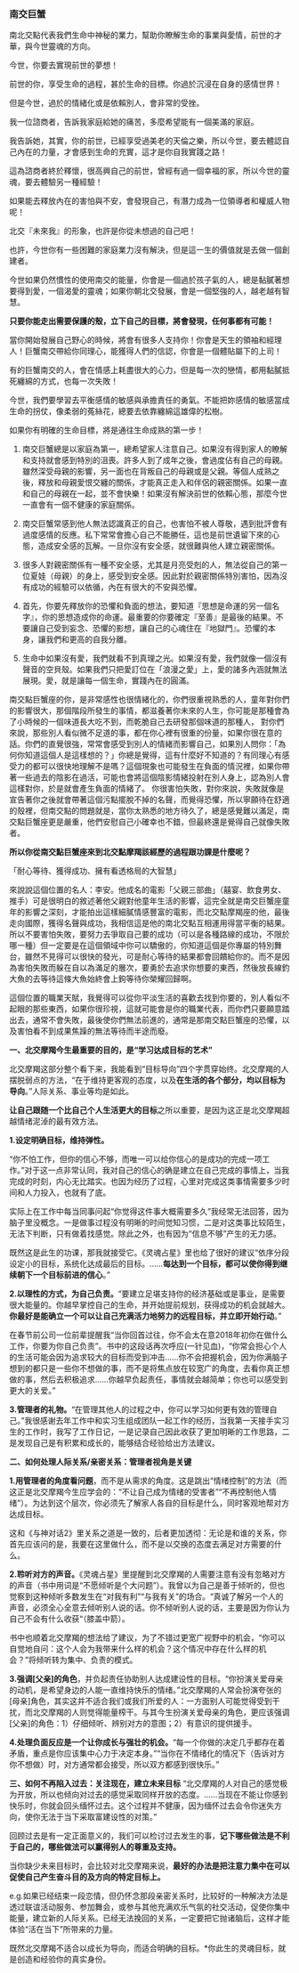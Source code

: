 ### 南交巨蟹
南北交點代表我們生命中神秘的業力，幫助你瞭解生命的事業與愛情，前世的才華，與今世靈魂的方向。  

今世，你要去實現前世的夢想！

前世的你，享受生命的過程，甚於生命的目標。你過於沉浸在自身的感情世界！

但是今世，過於的情緒化或是依賴別人，會非常的受挫。

我一位諮商者，告訴我家庭給她的痛苦，多麼希望能有一個美滿的家庭。

我告訴她，其實，你的前世，已經享受過美老的天倫之樂，所以今世，要去體認自己內在的力量，才會感到生命的充實，這才是你自我實踐之路！

這為諮商者終於釋懷，很高興自己的前世，曾經有過一個幸福的家，所以今世的靈魂，要去體驗另一種經驗！

如果能去釋放內在的害怕與不安，會發現自己，有潛力成為一位領導者和權威人物呢！

北交『未來我』的形象，也許是你從未想過的自己吧！

也許，今世你有一些困難的家庭業力沒有解決，但是這一生的價值就是去做一個創建者。

今世如果仍然慣性的使用南交的能量，你會是一個過於孩子氣的人，總是黏膩著想要得到愛，一個渴愛的靈魂；如果你朝北交發展，會是一個堅強的人，越老越有智慧。

**只要你能走出需要保護的殼，立下自己的目標，將會發現，任何事都有可能！**

當你開始發展自己野心的時候，將會有很多人支持你！你會是天生的領袖和經理人！巨蟹南交帶給你同理心，能獲得人們的信認，你會是一個體貼屬下的上司！

有的巨蟹南交的人，會在情感上耗盡很大的心力，但是每一次的戀情，都用黏膩抵死纏綿的方式，也每一次失敗！ 

今世，我們要學習去平衡感情的敏感與承擔責任的勇氣。不能把妳感情的敏感當成生命的拐仗，像柔弱的菟絲花，總要去依靠纏綿這雄偉的松樹。

如果你有明確的生命目標，將是通往生命成熟的第一步！

1. 南交巨蟹總是以家庭為第一，總希望家人注意自己。如果沒有得到家人的瞭解和支持就會感到特別的沮喪。許多人到了成年之後，會過度佔有自己的母親。雖然深受母親的影響，另一面也在背叛自己的母親或是父親。等個人成熟之後，釋放和母親愛恨交纏的關係，才能真正走入和伴侶的親密關係。如果一直和自己的母親在一起，並不會快樂！如果沒有解決前世的依賴心態，那麼今世一直會有一個不健康的家庭關係。

2. 南交巨蟹常感到他人無法認識真正的自己，也害怕不被人尊敬，遇到批評會有過度感情的反應。私下常常會擔心自己不能勝任，這也是前世遺留下來的心態，造成安全感的瓦解。一旦你沒有安全感，就很難與他人建立親密關係。

3. 很多人對親密關係有一種不安全感，尤其是月亮受剋的人，無法從自己的第一位夏娃（母親）的身上，感受到安全感。因此對於親密關係特別害怕，因為沒有成功的經驗可以依循，內在有很大的不安與恐懼。

4. 首先，你要先釋放你的恐懼和負面的想法，要知道『思想是命運的另一個名字』，你的思想造成你的命運。最重要的你要確定『至善』是最後的結果。不要讓自己受到妄念、恐懼的影想，讓自己的心魂住在『地獄門』。恐懼的本身，讓我們和更高的自我分離。

5. 生命中如果沒有愛，我們就看不到真理之光。如果沒有愛，我們就像一個沒有聲音的空貝殼。如果我們只把愛訂位在「浪漫之愛」上，愛的諸多內涵就無法展現。愛，就是讓每一個生命，實踐內在的圓滿。


南交點巨蟹座的你，是非常感性也很情緒化的，你們很重視熟悉的人，童年對你們的影響很大，那個階段所發生的事情，都滋養著你未來的人生，你可能是那種會為了小時候的一個味道長大吃不到，而乾脆自己去研發那個味道的那種人，
對你們來說，那些別人看似微不足道的事，都在你心裡有很重的份量，如果你很在意的話。你們的直覺很強，常常會感受到別人的情緒而影響自己，如果別人問你：「為何你知道這個人是這樣想的？」你總是覺得，這有什麼好不知道的？有同理心有感受力的都可以很快地理解不是嗎？這個現象也可能發生在負面的情況裡，如果你帶著一些過去的陰影在過活，可能也會將這個陰影情緒投射在別人身上，認為別人會這樣對你，於是就會產生負面的情緒了。
你很害怕失敗，對你來說，失敗就像是宣告著你之後就會帶著這個污點擺脫不掉的名聲，而覺得恐懼，所以寧願待在舒適的殼裡，但南交點的問題就是，當你太熟悉的地方待久了，總是感覺難以滿足，南交點巨蟹座更是嚴重，他們安慰自己小確幸也不錯，但最終還是覺得自己就像失敗者。

**所以你從南交點巨蟹座來到北交點摩羯該經歷的過程跟功課是什麼呢？**

「耐心等待、獲得成功、擁有看透格局的大智慧」

來說說這個位置的名人：李安。他成名的電影「父親三部曲」（囍宴、飲食男女、推手）可是很明白的敘述著他父親對他童年生活的影響，這完全就是南交巨蟹座童年的影響之深刻，才能拍出這樣細膩情感豐富的電影，而北交點摩羯座的他，最後走向國際，獲得名聲與成功，我相信這是他的南北交點互相運用得當平衡的結果。所以不要害怕失敗，要努力去爭取自己要的成功（可以是各種路線的成功，不限於哪一種）但一定要是在這個領域中你可以驕傲的，你知道這個是你專屬的特別舞台，雖然不見得可以很快的發光，可是耐心等待的結果都會回饋給你的。而不是因為害怕失敗而躲在自以為滿足的層次，要勇於去追求你想要的東西，然後放長線釣大魚的去等待這條大魚始終會上鉤等待你榮耀回歸啊。

這個位置的職業天賦，我覺得可以從你平淡生活的喜歡去找到你要的，別人看似不起眼的那些東西，如果你很珍視，這就可能會是你的職業代表，而你們只要願意踏出去，通常不會失敗，最後使你們無法前進的，通常是那南交點巨蟹座的恐懼，以及害怕看不到成果焦躁的無法等待而半途而廢。

**一、北交摩羯今生最重要的目的，是“学习达成目标的艺术”**

北交摩羯这部分整个看下来，我能看到“目标导向”四个字贯穿始终。北交摩羯的人摆脱弱点的方法，“在于维持更客观的态度，以及**在生活的各个部分，均以目标为导向**。”人际关系、事业等均是如此。

**让自己跟随一个比自己个人生活更大的目标**之所以重要，是因为这正是北交摩羯超越情绪泥淖的最有效方法。

**1.设定明确目标，维持弹性。**

“你不怕工作，但你的信心不够，而唯一可以给你信心的是成功的完成一项工作。”对于这一点非常认同，我对自己的信心的确是建立在自己完成的事情上，当我完成的时刻，内心无比踏实。也因为经历了过程，心里对完成这类事情需要多少时间和人力投入，也就有了底。

实际上在工作中每当同事问起“你觉得这件事大概需要多久”我经常无法回答，因为脑子里没概念。一是做事过程没有明晰的时间觉知习惯，二是对这类事比较陌生，无法下判断，只有做着找感觉。除此之外，也有因为“信息不够”产生的无力感。

既然这是此生的功课，那我就接受它。《灵魂占星》里也给了很好的建议“依序分段设定小的目标，系统化达成最后的目标。……**每达到一个目标，都可以使你得到继续朝下一个目标前进的信心**。”

**2.以理性的方式，为自己负责。**“要建立足堪支持你的经济基础或是事业，是需要很大能量的。你越早掌控自己的生命，并开始提前规划，获得成功的机会就越大。**你最好是能确立一个可以让自己充满活力地努力的远程目标，并立即开始行动**。”

在春节前公司一位前辈提醒我“当你回首过往，你不会太在意2018年初你在做什么工作，你要为你自己负责”。书中的这段话再次呼应(一针见血)，“你常会担心个人的生活可能会因为追求较大的目标而受到冲击……你不会把握机会，因为你满脑子想到的都只是一些你不想做的事，而不是将焦点放在较宽广的角度，去看你真正想做的事，然后去积极追求……你越早负起责任，事情就会越简单；你也可以感受到更大的关爱。”

**3.管理者的礼物。**“在管理其他人的过程之中，你可以学习如何更有效的管理自己。”我很感谢去年工作中和实习生组成团队一起工作的经历，当我第一天接手实习生的工作时，我写了工作日记，一是记录自己因此收获了更加明晰的工作思路，二是发现自己是有积累和成长的，能够结合经验给出方法建议。

**二、如何处理人际关系/亲密关系：管理者视角是关键**

**1.用管理者的角度看问题**，而不是从需求的角度。这是跳出“情绪控制”的方法（而这正是北交摩羯今生应学会的：“不让自己成为情绪的受害者”“不再控制他人情绪”）。为达到这个层次，你必须先了解家人各自的目标是什么，同时客观地帮对方达成目标。

这和《与神对话2》里关系之道是一致的，后者更加透彻：无论是和谁的关系，你首先应该问的是，我要在这里做什么，而不是以交换的态度去满足对方需要的什么。

**2.聆听对方的声音。**《灵魂占星》里提醒到北交摩羯的人需要注意有没有忽略对方的声音（书中用词是“不愿倾听是个大问题”）。我曾以为自己是善于倾听的，但也觉察到这种倾听多数发生在“对我有利”“与我有关”的场合。“真诚了解另一个人的声音，必须全心全意去倾听别人说的话。你不倾听别人说的话，主要是因为你认为自己不会有什么收获“（膝盖中箭）。

书中也顺着北交摩羯的想法给了建议，为了不错过更宽广视野中的机会，“你可以自觉地自问：这个人会为我带来什么样的机会？这个情况中存在什么样的机会？”将倾听转为集中、负责的模式。

**3.强调[父亲]的角色**，并负起责任协助别人达成建设性的目标。“你扮演关爱母亲的动机，是希望身边的人能一直维持快乐的情绪。”北交摩羯的人常会扮演夸张的[母亲]角色，其实这并不适合我们或我们所爱的人：一方面别人可能觉得受到干扰，而北交摩羯的人则觉得能量榨干。与其今生扮演关爱母亲的角色，更应该强调[父亲]的角色：1）仔细倾听、辨别对方的意图；2）有意识的提供援手。

**4.处理负面反应是一个让你成长与强壮的机会。**“每一个你做的决定几乎都存在着矛盾，重点是你应该集中心力于决定本身。”“当你在不情绪化的情况下（告诉对方你不想做）时，对方通常都会接受，所以双方都感到很快乐。”

**三、如何不再陷入过去：关注现在，建立未来目标**
“北交摩羯的人对自己的感觉极为开放，所以也倾向对过去的感觉采取同样开放的态度。……当现在不能让你感到快乐时，你就会回头缅怀过去。这个过程并不健康，因为缅怀过去会令你迷失方向，使你无法于当下采取富建设性的对策。”

回顾过去是有一定正面意义的，我们可以检讨过去发生的事，**记下哪些做法是不利于自己的，哪些做法可以赢得别人的尊重及支持。**

当你缺少未来目标时，会比较对北交摩羯来说，**最好的办法是把注意力集中在可以促使自己产生奋斗目的及方向的特定目标上。**

e.g.如果已经结束一段恋情，但仍怀念那段亲密关系时，比较好的一种解决方法是透过联谊活动服务、参加舞会，或参与其他充满欢乐气氛的社交活动，促使你集中能量，建立新的人际关系。已经无法挽回的关系，一定要把它抛诸脑后，这样才能体验“活在当下”所带来的力量。

既然北交摩羯不适合以成长为导向，而适合明确的目标。*你此生的灵魂目标，就是创造和经验你的真实身份。
